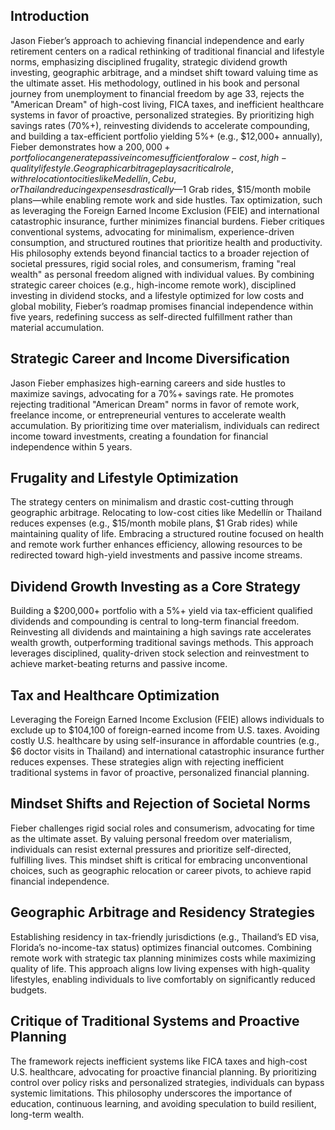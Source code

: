 ## Introduction
Jason Fieber’s approach to achieving financial independence and early retirement centers on a radical rethinking of traditional financial and lifestyle norms, emphasizing disciplined frugality, strategic dividend growth investing, geographic arbitrage, and a mindset shift toward valuing time as the ultimate asset. His methodology, outlined in his book and personal journey from unemployment to financial freedom by age 33, rejects the "American Dream" of high-cost living, FICA taxes, and inefficient healthcare systems in favor of proactive, personalized strategies. By prioritizing high savings rates (70%+), reinvesting dividends to accelerate compounding, and building a tax-efficient portfolio yielding 5%+ (e.g., $12,000+ annually), Fieber demonstrates how a $200,000+ portfolio can generate passive income sufficient for a low-cost, high-quality lifestyle. Geographic arbitrage plays a critical role, with relocation to cities like Medellín, Cebu, or Thailand reducing expenses drastically—$1 Grab rides, $15/month mobile plans—while enabling remote work and side hustles. Tax optimization, such as leveraging the Foreign Earned Income Exclusion (FEIE) and international catastrophic insurance, further minimizes financial burdens. Fieber critiques conventional systems, advocating for minimalism, experience-driven consumption, and structured routines that prioritize health and productivity. His philosophy extends beyond financial tactics to a broader rejection of societal pressures, rigid social roles, and consumerism, framing "real wealth" as personal freedom aligned with individual values. By combining strategic career choices (e.g., high-income remote work), disciplined investing in dividend stocks, and a lifestyle optimized for low costs and global mobility, Fieber’s roadmap promises financial independence within five years, redefining success as self-directed fulfillment rather than material accumulation.

## Strategic Career and Income Diversification  
Jason Fieber emphasizes high-earning careers and side hustles to maximize savings, advocating for a 70%+ savings rate. He promotes rejecting traditional "American Dream" norms in favor of remote work, freelance income, or entrepreneurial ventures to accelerate wealth accumulation. By prioritizing time over materialism, individuals can redirect income toward investments, creating a foundation for financial independence within 5 years.  

## Frugality and Lifestyle Optimization  
The strategy centers on minimalism and drastic cost-cutting through geographic arbitrage. Relocating to low-cost cities like Medellín or Thailand reduces expenses (e.g., $15/month mobile plans, $1 Grab rides) while maintaining quality of life. Embracing a structured routine focused on health and remote work further enhances efficiency, allowing resources to be redirected toward high-yield investments and passive income streams.  

## Dividend Growth Investing as a Core Strategy  
Building a $200,000+ portfolio with a 5%+ yield via tax-efficient qualified dividends and compounding is central to long-term financial freedom. Reinvesting all dividends and maintaining a high savings rate accelerates wealth growth, outperforming traditional savings methods. This approach leverages disciplined, quality-driven stock selection and reinvestment to achieve market-beating returns and passive income.  

## Tax and Healthcare Optimization  
Leveraging the Foreign Earned Income Exclusion (FEIE) allows individuals to exclude up to $104,100 of foreign-earned income from U.S. taxes. Avoiding costly U.S. healthcare by using self-insurance in affordable countries (e.g., $6 doctor visits in Thailand) and international catastrophic insurance further reduces expenses. These strategies align with rejecting inefficient traditional systems in favor of proactive, personalized financial planning.  

## Mindset Shifts and Rejection of Societal Norms  
Fieber challenges rigid social roles and consumerism, advocating for time as the ultimate asset. By valuing personal freedom over materialism, individuals can resist external pressures and prioritize self-directed, fulfilling lives. This mindset shift is critical for embracing unconventional choices, such as geographic relocation or career pivots, to achieve rapid financial independence.  

## Geographic Arbitrage and Residency Strategies  
Establishing residency in tax-friendly jurisdictions (e.g., Thailand’s ED visa, Florida’s no-income-tax status) optimizes financial outcomes. Combining remote work with strategic tax planning minimizes costs while maximizing quality of life. This approach aligns low living expenses with high-quality lifestyles, enabling individuals to live comfortably on significantly reduced budgets.  

## Critique of Traditional Systems and Proactive Planning  
The framework rejects inefficient systems like FICA taxes and high-cost U.S. healthcare, advocating for proactive financial planning. By prioritizing control over policy risks and personalized strategies, individuals can bypass systemic limitations. This philosophy underscores the importance of education, continuous learning, and avoiding speculation to build resilient, long-term wealth.